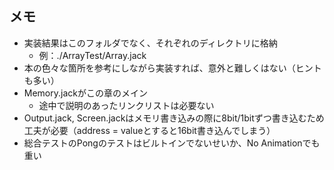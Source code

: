 ## メモ

* 実装結果はこのフォルダでなく、それぞれのディレクトリに格納
    * 例：./ArrayTest/Array.jack
* 本の色々な箇所を参考にしながら実装すれば、意外と難しくはない（ヒントも多い）
* Memory.jackがこの章のメイン
    * 途中で説明のあったリンクリストは必要ない
* Output.jack, Screen.jackはメモリ書き込みの際に8bit/1bitずつ書き込むため工夫が必要（address = valueとすると16bit書き込んでしまう）
* 総合テストのPongのテストはビルトインでないせいか、No Animationでも重い



